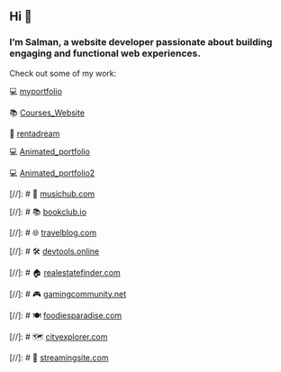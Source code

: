 ## Hi 👋
### I’m Salman, a website developer passionate about building engaging and functional web experiences.

Check out some of my work:

💻 [myportfolio](https://salmank.vercel.app/)

📚 [Courses_Website](https://global-tuitions-new.vercel.app)

🏡 [rentadream](https://rent-a-dream.vercel.app/)

💻 [Animated_portfolio](https://salman-k.vercel.app/)

💻 [Animated_portfolio2](https://salmank-self.vercel.app/)


[//]: # 🎵 [musichub.com](http://musichub.com)

[//]: # 📚 [bookclub.io](http://bookclub.io)

[//]: # 🌐 [travelblog.com](http://travelblog.com)

[//]: # 🛠 [devtools.online](http://devtools.online)

[//]: # 🏠 [realestatefinder.com](http://realestatefinder.com)

[//]: # 🎮 [gamingcommunity.net](http://gamingcommunity.net)

[//]: # 🍽 [foodiesparadise.com](http://foodiesparadise.com)

[//]: # 🗺 [cityexplorer.com](http://cityexplorer.com)

[//]: # 🎥 [streamingsite.com](http://streamingsite.com)
